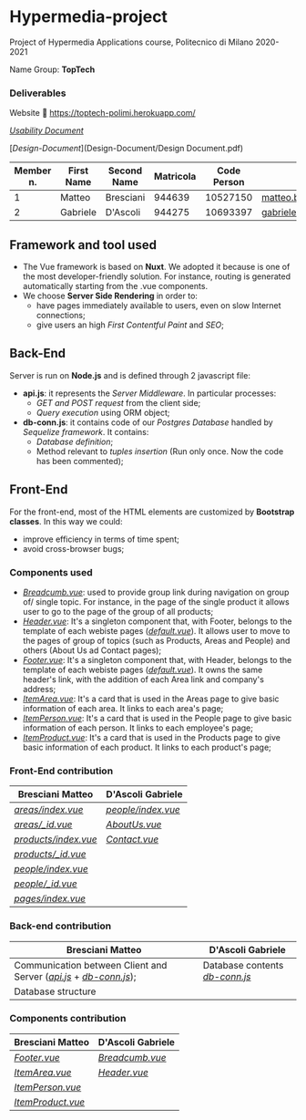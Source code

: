 # Hypermedia-project
Project of Hypermedia Applications course, Politecnico di Milano 2020-2021<br>

Name Group: **TopTech** <br>

### Deliverables
Website :link: https://toptech-polimi.herokuapp.com/

[*Usability Document*](Inspection&Usability/USABILITY23-3-BRESCIANI-D'ASCOLI.pdf)

[*Design-Document*](Design-Document/Design Document.pdf)

Member n. | First Name | Second Name| Matricola | Code Person | Email address
--------- |--------- |--------- |--------- |--------- |--------- |
1| Matteo | Bresciani| 944639 | 10527150 | matteo.bresciani@mail.polimi.it
2| Gabriele | D'Ascoli| 944275 | 10693397| gabrieleangelo.dascoli@mail.polimi.it
## Framework and tool used

* The Vue framework is based on **Nuxt**. We adopted it because is one of the most developer-friendly solution. For instance, routing is generated automatically starting from the .vue components.
* We choose **Server Side Rendering** in order to:
  * have pages immediately available to users, even on slow Internet connections;
  * give users an high *First Contentful Paint* and *SEO*;
  





## Back-End
Server is run on **Node.js** and is defined through 2 javascript file:
* **api.js**: it represents the *Server Middleware*. In particular processes:
  * *GET and POST request* from the client side;
  * *Query execution* using ORM object;
* **db-conn.js**: it contains code of our *Postgres Database* handled by *Sequelize framework*. It contains:
  * *Database definition*;
  * Method relevant to *tuples insertion* (Run only once. Now the code has been commented);
  
## Front-End
 For the front-end, most of the HTML elements are customized by **Bootstrap classes**. In this way we could:
  * improve efficiency in terms of time spent;
  * avoid cross-browser bugs;

### Components used
* [*Breadcumb.vue*](components/Breadcumb.vue): used to provide group link during navigation on group of/ single topic. For instance, in the page of the single product it allows user to go to the page of the group of all products;
* [*Header.vue*](components/Header.vue): It's a singleton component that, with Footer, belongs to the template of each webiste pages ([*default.vue*](layouts/default.vue)). It allows user to move to the pages of group of topics (such as Products, Areas and People) and others (About Us ad Contact pages);  
* [*Footer.vue*](components/Footer.vue): It's a singleton component that, with Header, belongs to the template of each webiste pages ([*default.vue*](layouts/default.vue)). It owns the same header's link, with the addition of each Area link and company's address;
* [*ItemArea.vue*](components/ItemArea.vue): It's a card that is used in the Areas page to give basic information of each area. It links to each area's page;
* [*ItemPerson.vue*](components/ItemPerson.vue): It's a card that is used in the People page to give basic information of each person. It links to each employee's page;
* [*ItemProduct.vue*](components/ItemProduct.vue): It's a card that is used in the Products page to give basic information of each product. It links to each product's page;


### Front-End contribution

Bresciani Matteo | D'Ascoli Gabriele
--------- |--------- 
[*areas/index.vue*](pages/areas/index.vue)| [*people/index.vue*](pages/people/index.vue)
[*areas/_id.vue*](pages/areas/_id.vue)| [*AboutUs.vue*](pages/AboutUs.vue)
[*products/index.vue*](pages/products/index.vue)| [*Contact.vue*](pages/Contact.vue)
[*products/_id.vue*](pages/products/_id.vue)|
[*people/index.vue*](pages/people/index.vue)|
[*people/_id.vue*](pages/people/_id.vue)|
[*pages/index.vue*](pages/index.vue) |


### Back-end contribution

Bresciani Matteo | D'Ascoli Gabriele
--------- |---------
Communication between Client and Server ([*api.js*](server/rest/api.js) + [*db-conn.js*](server/db-conn.js));   | Database contents [*db-conn.js*](server/db-conn.js)
Database structure |



### Components contribution

Bresciani Matteo | D'Ascoli Gabriele
--------- |---------
[*Footer.vue*](components/Footer.vue) | [*Breadcumb.vue*](components/Breadcumb.vue)
[*ItemArea.vue*](components/ItemArea.vue) | [*Header.vue*](components/Header.vue)
[*ItemPerson.vue*](components/ItemPerson.vue) |
[*ItemProduct.vue*](components/ItemProduct.vue) |

